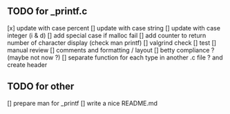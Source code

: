 ## TODO for _printf.c

  [x] update with case percent 
  [] update with case string
  [] update with case integer (i & d)
  [] add special case if malloc fail
  [] add counter to return number of character display (check man printf)
  [] valgrind check
  [] test
  [] manual review
  [] comments and formatting / layout
  [] betty compliance ? (maybe not now ?)
  [] separate function for each type in another .c file ? and create header 

## TODO for other

  [] prepare man for _printf
  [] write a nice README.md


